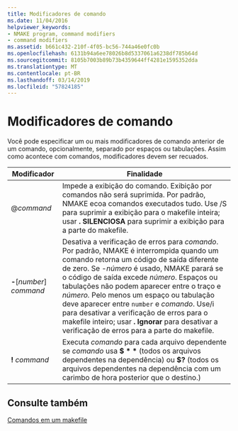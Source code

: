 ```yaml
---
title: Modificadores de comando
ms.date: 11/04/2016
helpviewer_keywords:
- NMAKE program, command modifiers
- command modifiers
ms.assetid: b661c432-210f-4f05-bc56-744a46e0fc0b
ms.openlocfilehash: 6131b94a6ee78026b8d5337061a6238df785b64d
ms.sourcegitcommit: 8105b7003b89b73b4359644ff4281e1595352dda
ms.translationtype: MT
ms.contentlocale: pt-BR
ms.lasthandoff: 03/14/2019
ms.locfileid: "57824185"
---
```

# <a name="command-modifiers"></a>Modificadores de comando

Você pode especificar um ou mais modificadores de comando anterior de um comando, opcionalmente, separado por espaços ou tabulações. Assim como acontece com comandos, modificadores devem ser recuados.

|Modificador|Finalidade|
|--------------|-------------|
|\@*command*|Impede a exibição do comando. Exibição por comandos não será suprimida. Por padrão, NMAKE ecoa comandos executados tudo. Use /S para suprimir a exibição para o makefile inteira; usar **. SILENCIOSA** para suprimir a exibição para a parte do makefile.|
|**-**\[*number*] *command*|Desativa a verificação de erros para *comando*. Por padrão, NMAKE é interrompida quando um comando retorna um código de saída diferente de zero. Se -*número* é usado, NMAKE parará se o código de saída excede *número*. Espaços ou tabulações não podem aparecer entre o traço e *número.* Pelo menos um espaço ou tabulação deve aparecer entre `number` e *comando*. Use/i para desativar a verificação de erros para o makefile inteiro; usar **. Ignorar** para desativar a verificação de erros para a parte do makefile.|
|**\!** *command*|Executa *comando* para cada arquivo dependente se *comando* usa <strong>$ \* \*</strong> (todos os arquivos dependentes na dependência) ou **$?** (todos os arquivos dependentes na dependência com um carimbo de hora posterior que o destino.)|

## <a name="see-also"></a>Consulte também

[Comandos em um makefile](commands-in-a-makefile.md)
